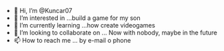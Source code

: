 - 👋 Hi, I’m @Kuncar07
- 👀 I’m interested in ...build a game for my son
- 🌱 I’m currently learning ...how create videogames
- 💞️ I’m looking to collaborate on ... Now with nobody, maybe in the future
- 📫 How to reach me ... by e-mail o phone

<!---
Kuncar07/Kuncar07 is a ✨ special ✨ repository because its `README.md` (this file) appears on your GitHub profile.
You can click the Preview link to take a look at your changes.
--->
